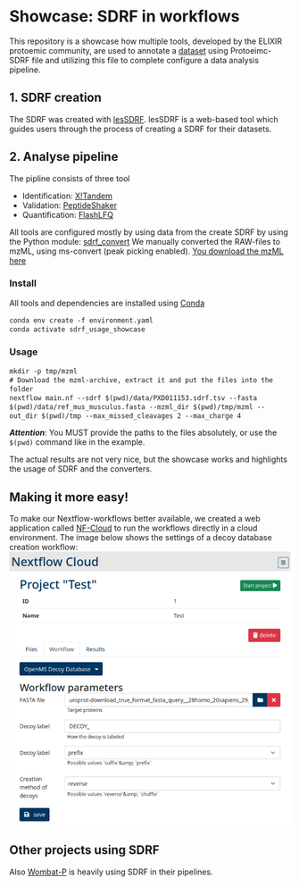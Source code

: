 # Showcase: SDRF in workflows 

This repository is a showcase how multiple tools, developed by the ELIXIR protoemic community, are used to annotate a [dataset](https://www.ebi.ac.uk/pride/archive/projects/PXD011153) using Protoeimc-SDRF file and utilizing this file to complete configure a data analysis pipeline.   


## 1. SDRF creation
The SDRF was created with [lesSDRF](https://lessdrf.streamlit.app/). lesSDRF is a web-based tool which guides users through the process of creating a SDRF for their datasets.

## 2. Analyse pipeline
The pipline consists of three tool
* Identification: [X!Tandem](https://www.thegpm.org/tandem/)
* Validation: [PeptideShaker](http://compomics.github.io/projects/peptide-shaker)
* Quantification: [FlashLFQ](https://github.com/smith-chem-wisc/FlashLFQ)

All tools are configured mostly by using data from the create SDRF by using the Python module: [sdrf_convert](https://github.com/elixir-proteomics-community/sdrf_convert)
We manually converted the RAW-files to mzML, using ms-convert (peak picking enabled). [You download the mzML here](https://ruhr-uni-bochum.sciebo.de/s/ln0gqzgUMyqeb1s)


### Install
All tools and dependencies are installed using [Conda]()
```
conda env create -f environment.yaml
conda activate sdrf_usage_showcase
```

### Usage
```
mkdir -p tmp/mzml
# Download the mzml-archive, extract it and put the files into the folder
nextflow main.nf --sdrf $(pwd)/data/PXD011153.sdrf.tsv --fasta $(pwd)/data/ref_mus_musculus.fasta --mzml_dir $(pwd)/tmp/mzml --out_dir $(pwd)/tmp --max_missed_cleavages 2 --max_charge 4
```
***Attention***: You MUST provide the paths to the files absolutely, or use the `$(pwd)` command like in the example.

The actual results are not very nice, but the showcase works and highlights the usage of SDRF and the converters.

## Making it more easy!
To make our Nextflow-workflows better available, we created a web application called [NF-Cloud](https://github.com/mpc-bioinformatics/nf-cloud) to run the workflows directly in a cloud environment. The image below shows the settings of a decoy database creation workflow:
![](images/nf_cloud.png)

## Other projects using SDRF
Also [Wombat-P](https://github.com/wombat-p/WOMBAT-Pipelines) is heavily using SDRF in their pipelines.




